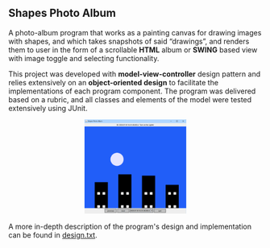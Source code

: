 ## Shapes Photo Album
A photo-album program that works as a painting canvas for drawing images with shapes, and which takes
snapshots of said “drawings”, and renders them to user in the form of a scrollable **HTML** album or **SWING** based view with 
image toggle and selecting functionality.

This project was developed with **model-view-controller** design pattern and relies extensively on an 
**object-oriented design** to facilitate the implementations of each program component. The program was delivered based on a rubric,
and all classes and elements of the model were tested extensively using JUnit.

<p align="center">
<img title="Preview" src="album_preview.png" width="40%">
</p>

A more in-depth description of the program's design and implementation can be found in
[design.txt](/resources/design.txt).
